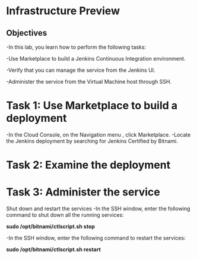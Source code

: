 # Infrastructure Preview
## Objectives
-In this lab, you learn how to perform the following tasks:

-Use Marketplace to build a Jenkins Continuous Integration environment.

-Verify that you can manage the service from the Jenkins UI.

-Administer the service from the Virtual Machine host through SSH.

# Task 1: Use Marketplace to build a deployment
-In the Cloud Console, on the Navigation menu , click Marketplace.
-Locate the Jenkins deployment by searching for Jenkins Certified by Bitnami.

# Task 2: Examine the deployment
# Task 3: Administer the service

Shut down and restart the services
-In the SSH window, enter the following command to shut down all the running services:

**sudo /opt/bitnami/ctlscript.sh stop**

-In the SSH window, enter the following command to restart the services:

**sudo /opt/bitnami/ctlscript.sh restart**
